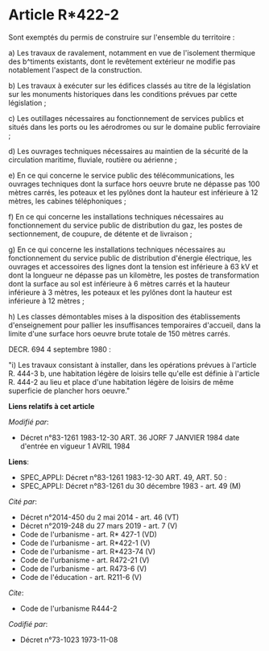 # Article R*422-2

Sont exemptés du permis de construire sur l'ensemble du territoire :

a) Les travaux de ravalement, notamment en vue de l'isolement thermique des b^timents existants, dont le revêtement extérieur
ne modifie pas notablement l'aspect de la construction.

b) Les travaux à exécuter sur les édifices classés au titre de la législation sur les monuments historiques dans les
conditions prévues par cette législation ;

c) Les outillages nécessaires au fonctionnement de services publics et situés dans les ports ou les aérodromes ou sur le
domaine public ferroviaire ;

d) Les ouvrages techniques nécessaires au maintien de la sécurité de la circulation maritime, fluviale, routière ou
aérienne ;

e) En ce qui concerne le service public des télécommunications, les ouvrages techniques dont la surface hors oeuvre brute ne
dépasse pas 100 mètres carrés, les poteaux et les pylônes dont la hauteur est inférieure à 12 mètres, les cabines
téléphoniques ;

f) En ce qui concerne les installations techniques nécessaires au fonctionnement du service public de distribution du gaz,
les postes de sectionnement, de coupure, de détente et de livraison ;

g) En ce qui concerne les installations techniques nécessaires au fonctionnement du service public de distribution d'énergie
électrique, les ouvrages et accessoires des lignes dont la tension est inférieure à 63 kV et dont la longueur ne dépasse pas
un kilomètre, les postes de transformation dont la surface au sol est inférieure à 6 mètres carrés et la hauteur inférieure à
3 mètres, les poteaux et les pylônes dont la hauteur est inférieure à 12 mètres ;

h) Les classes démontables mises à la disposition des établissements d'enseignement pour pallier les insuffisances
temporaires d'accueil, dans la limite d'une surface hors oeuvre brute totale de 150 mètres carrés.

DECR. 694 4 septembre 1980 :

"i) Les travaux consistant à installer, dans les opérations prévues à l'article R. 444-3 b, une habitation légère de loisirs
telle qu'elle est définie à l'article R. 444-2 au lieu et place d'une habitation légère de loisirs de même superficie de
plancher hors oeuvre."

**Liens relatifs à cet article**

_Modifié par_:

  - Décret n°83-1261 1983-12-30 ART. 36 JORF 7 JANVIER 1984 date d'entrée en vigueur 1 AVRIL 1984

**Liens**:

  - SPEC_APPLI: Décret n°83-1261 1983-12-30 ART. 49, ART. 50 :
  - SPEC_APPLI: Décret n°83-1261 du 30 décembre 1983 - art. 49 (M)

_Cité par_:

  - Décret n°2014-450 du 2 mai 2014 - art. 46 (VT)
  - Décret n°2019-248 du 27 mars 2019 - art. 7 (V)
  - Code de l'urbanisme - art. R* 427-1 (VD)
  - Code de l'urbanisme - art. R*422-1 (V)
  - Code de l'urbanisme - art. R*423-74 (V)
  - Code de l'urbanisme - art. R472-21 (V)
  - Code de l'urbanisme - art. R473-6 (V)
  - Code de l'éducation - art. R211-6 (V)

_Cite_:

  - Code de l'urbanisme R444-2

_Codifié par_:

  - Décret n°73-1023 1973-11-08
